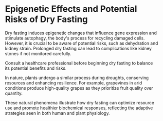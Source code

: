 # Epigenetic Effects and Potential Risks of Dry Fasting

Dry fasting induces epigenetic changes that influence gene expression and stimulate autophagy, the body's process for recycling damaged cells. However, it is crucial to be aware of potential risks, such as dehydration and kidney strain. Prolonged dry fasting can lead to complications like kidney stones if not monitored carefully.

Consult a healthcare professional before beginning dry fasting to balance its potential benefits and risks.

In nature, plants undergo a similar process during droughts, conserving resources and enhancing resilience. For example, grapevines in arid conditions produce high-quality grapes as they prioritize fruit quality over quantity.

These natural phenomena illustrate how dry fasting can optimize resource use and promote healthier biochemical responses, reflecting the adaptive strategies seen in both human and plant physiology.